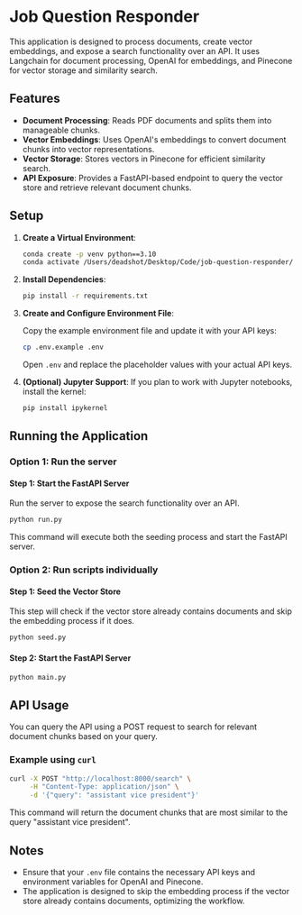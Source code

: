 # Job Question Responder

This application is designed to process documents, create vector embeddings, and expose a search functionality over an API. It uses Langchain for document processing, OpenAI for embeddings, and Pinecone for vector storage and similarity search.

## Features

- **Document Processing**: Reads PDF documents and splits them into manageable chunks.
- **Vector Embeddings**: Uses OpenAI's embeddings to convert document chunks into vector representations.
- **Vector Storage**: Stores vectors in Pinecone for efficient similarity search.
- **API Exposure**: Provides a FastAPI-based endpoint to query the vector store and retrieve relevant document chunks.

## Setup

1. **Create a Virtual Environment**:

   ```bash
   conda create -p venv python==3.10
   conda activate /Users/deadshot/Desktop/Code/job-question-responder/venv
   ```

2. **Install Dependencies**:

   ```bash
   pip install -r requirements.txt
   ```

3. **Create and Configure Environment File**:

   Copy the example environment file and update it with your API keys:

   ```bash
   cp .env.example .env
   ```

   Open `.env` and replace the placeholder values with your actual API keys.

4. **(Optional) Jupyter Support**:
   If you plan to work with Jupyter notebooks, install the kernel:

   ```bash
   pip install ipykernel
   ```

## Running the Application

### Option 1: Run the server

#### Step 1: Start the FastAPI Server

Run the server to expose the search functionality over an API.

```bash
python run.py
```

This command will execute both the seeding process and start the FastAPI server.

### Option 2: Run scripts individually

#### Step 1: Seed the Vector Store

This step will check if the vector store already contains documents and skip the embedding process if it does.

```bash
python seed.py
```

#### Step 2: Start the FastAPI Server

```bash
python main.py
```

## API Usage

You can query the API using a POST request to search for relevant document chunks based on your query.

### Example using `curl`

```bash
curl -X POST "http://localhost:8000/search" \
     -H "Content-Type: application/json" \
     -d '{"query": "assistant vice president"}'
```

This command will return the document chunks that are most similar to the query "assistant vice president".

## Notes

- Ensure that your `.env` file contains the necessary API keys and environment variables for OpenAI and Pinecone.
- The application is designed to skip the embedding process if the vector store already contains documents, optimizing the workflow.
